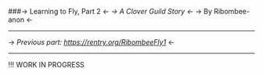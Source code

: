###-> Learning to Fly, Part 2 <-
*-> A Clover Guild Story <-*
-> By Ribombee-anon <-


---

-> *Previous part: https://rentry.org/RibombeeFly1* <-

---


!!! WORK IN PROGRESS